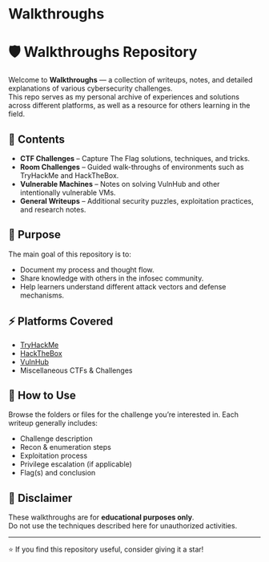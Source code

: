 # Walkthroughs
# 🛡️ Walkthroughs Repository  

Welcome to **Walkthroughs** — a collection of writeups, notes, and detailed explanations of various cybersecurity challenges.  
This repo serves as my personal archive of experiences and solutions across different platforms, as well as a resource for others learning in the field.  

## 📂 Contents  
- **CTF Challenges** – Capture The Flag solutions, techniques, and tricks.  
- **Room Challenges** – Guided walk-throughs of environments such as TryHackMe and HackTheBox.  
- **Vulnerable Machines** – Notes on solving VulnHub and other intentionally vulnerable VMs.  
- **General Writeups** – Additional security puzzles, exploitation practices, and research notes.  

## 🎯 Purpose  
The main goal of this repository is to:  
- Document my process and thought flow.  
- Share knowledge with others in the infosec community.  
- Help learners understand different attack vectors and defense mechanisms.  

## ⚡ Platforms Covered  
- [TryHackMe](https://tryhackme.com/)  
- [HackTheBox](https://www.hackthebox.com/)  
- [VulnHub](https://www.vulnhub.com/)  
- Miscellaneous CTFs & Challenges  

## 🚀 How to Use  
Browse the folders or files for the challenge you’re interested in. Each writeup generally includes:  
- Challenge description  
- Recon & enumeration steps  
- Exploitation process  
- Privilege escalation (if applicable)  
- Flag(s) and conclusion  

## 📌 Disclaimer  
These walkthroughs are for **educational purposes only**.  
Do not use the techniques described here for unauthorized activities.  

---

⭐ If you find this repository useful, consider giving it a star!  

